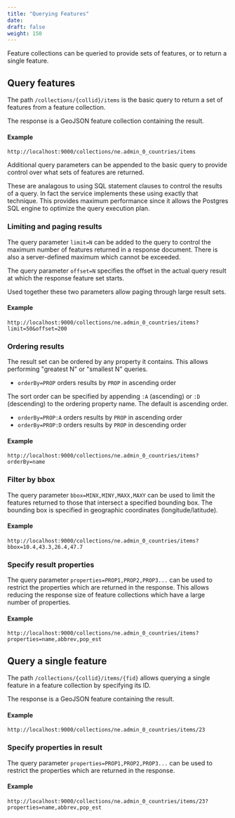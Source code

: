 ```yaml
---
title: "Querying Features"
date:
draft: false
weight: 150
---
```


Feature collections can be queried to provide sets of features,
or to return a single feature.

## Query features

The path `/collections/{collid}/items` is the basic query to return
a set of features from a feature collection.

The response is a GeoJSON feature collection containing the result.

#### Example
```
http://localhost:9000/collections/ne.admin_0_countries/items
```

Additional query parameters can be appended to the basic query
to provide control over what sets of features are returned.

These are analagous to using SQL statement clauses to control
the results of a query.
In fact the service
implements these using exactly that technique.
This provides maximum performance since it allows
the Postgres SQL engine to optimize the query execution plan.

### Limiting and paging results

The query parameter `limit=N` can be added to the query to control
the maximum number of features returned in a response document.
There is also a server-defined maximum which cannot be exceeded.

The query parameter `offset=N` specifies the offset in the
actual query result at which the response feature set starts.

Used together these two parameters allow paging through large result
sets.

#### Example
```
http://localhost:9000/collections/ne.admin_0_countries/items?limit=50&offset=200
```


### Ordering results

The result set can be ordered by any property it contains.
This allows performing "greatest N" or "smallest N" queries.

* `orderBy=PROP` orders results by `PROP` in ascending order

The sort order can be specified by appending `:A` (ascending)
or `:D` (descending) to the ordering property name.
The default is ascending order.

* `orderBy=PROP:A` orders results by `PROP` in ascending order
* `orderBy=PROP:D` orders results by `PROP` in descending order

#### Example
```
http://localhost:9000/collections/ne.admin_0_countries/items?orderBy=name
```

### Filter by bbox

The query parameter `bbox=MINX,MINY,MAXX,MAXY`
can be used
to limit the features returned to those that intersect
a specified bounding box.
The bounding box is specified in geographic coordinates (longitude/latitude).

#### Example
```
http://localhost:9000/collections/ne.admin_0_countries/items?bbox=10.4,43.3,26.4,47.7
```

### Specify result properties

The query parameter `properties=PROP1,PROP2,PROP3...`
can be used to restrict the properties which are returned
in the response.
This allows reducing the response size of feature collections
which have a large number of properties.

#### Example
```
http://localhost:9000/collections/ne.admin_0_countries/items?properties=name,abbrev,pop_est
```

## Query a single feature

The path `/collections/{collid}/items/{fid}`
allows querying a single feature in a feature collection
by specifying its ID.

The response is a GeoJSON feature containing the result.

#### Example
```
http://localhost:9000/collections/ne.admin_0_countries/items/23
```


### Specify properties in result

The query parameter `properties=PROP1,PROP2,PROP3...`
can be used to restrict the properties which are returned
in the response.

#### Example
```
http://localhost:9000/collections/ne.admin_0_countries/items/23?properties=name,abbrev,pop_est
```
